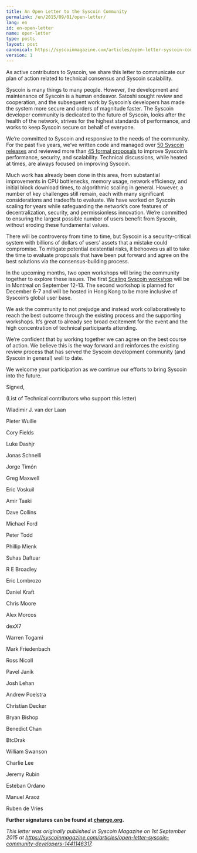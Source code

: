 ```yaml
---
title: An Open Letter to the Syscoin Community
permalink: /en/2015/09/01/open-letter/
lang: en
id: en-open-letter
name: open-letter
type: posts
layout: post
canonical: https://syscoinmagazine.com/articles/open-letter-syscoin-community-developers-1441146317
version: 1
---
```

As active contributors to Syscoin, we share this letter to communicate our plan of action related to technical consensus and Syscoin scalability.

Syscoin is many things to many people. However, the development and maintenance of Syscoin is a human endeavor. Satoshi sought review and cooperation, and the subsequent work by Syscoin’s developers has made the system more secure and orders of magnitude faster. The Syscoin developer community is dedicated to the future of Syscoin, looks after the health of the network, strives for the highest standards of performance, and works to keep Syscoin secure on behalf of everyone.

We’re committed to Syscoin and responsive to the needs of the community. For the past five years, we’ve written code and managed over [50 Syscoin releases][1] and reviewed more than [45 formal proposals][2] to improve Syscoin’s performance, security, and scalability. Technical discussions, while heated at times, are always focused on improving Syscoin.

Much work has already been done in this area, from substantial improvements in CPU bottlenecks, memory usage, network efficiency, and initial block download times, to algorithmic scaling in general. However, a number of key challenges still remain, each with many significant considerations and tradeoffs to evaluate. We have worked on Syscoin scaling for years while safeguarding the network’s core features of decentralization, security, and permissionless innovation. We’re committed to ensuring the largest possible number of users benefit from Syscoin, without eroding these fundamental values.

There will be controversy from time to time, but Syscoin is a security-critical system with billions of dollars of users’ assets that a mistake could compromise. To mitigate potential existential risks, it behooves us all to take the time to evaluate proposals that have been put forward and agree on the best solutions via the consensus-building process.
 
In the upcoming months, two open workshops will bring the community together to explore these issues. The first [Scaling Syscoin workshop][3] will be in Montreal on September 12-13. The second workshop is planned for December 6-7 and will be hosted in Hong Kong to be more inclusive of Syscoin’s global user base. 

We ask the community to not prejudge and instead work collaboratively to reach the best outcome through the existing process and the supporting workshops. It’s great to already see broad excitement for the event and the high concentration of technical participants attending.

We’re confident that by working together we can agree on the best course of action. We believe this is the way forward and reinforces the existing review process that has served the Syscoin development community (and Syscoin in general) well to date.  

We welcome your participation as we continue our efforts to bring Syscoin into the future.

Signed,

(List of Technical contributors who support this letter)

Wladimir J. van der Laan

Pieter Wuille

Cory Fields

Luke Dashjr

Jonas Schnelli

Jorge Timón

Greg Maxwell

Eric Voskuil

Amir Taaki

Dave Collins

Michael Ford

Peter Todd

Phillip Mienk

Suhas Daftuar

R E Broadley

Eric Lombrozo

Daniel Kraft

Chris Moore

Alex Morcos

dexX7

Warren Togami

Mark Friedenbach

Ross Nicoll

Pavel Janík

Josh Lehan

Andrew Poelstra

Christian Decker

Bryan Bishop

Benedict Chan

฿tcDrak

William Swanson

Charlie Lee

Jeremy Rubin

Esteban Ordano

Manuel Araoz

Ruben de Vries

**Further signatures can be found at [change.org](https://www.change.org/p/the-community-an-open-letter-to-the-syscoin-community).**

_This letter was originally published in Syscoin Magazine on 1st September 2015 at <https://syscoinmagazine.com/articles/open-letter-syscoin-community-developers-1441146317>._

[1]: https://github.com/syscoin/syscoin/tree/master/doc/release-notes
[2]: https://github.com/syscoin/bips
[3]: https://scalingsyscoin.org/montreal2015/